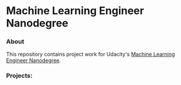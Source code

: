 # Machine Learning Engineer Nanodegree

### About
This repository contains project work for Udacity's [Machine Learning Engineer Nanodegree](https://www.udacity.com/course/machine-learning-engineer-nanodegree--nd009).

### Projects:
